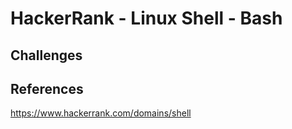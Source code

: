 # HackerRank - Linux Shell - Bash


## Challenges


## References
https://www.hackerrank.com/domains/shell